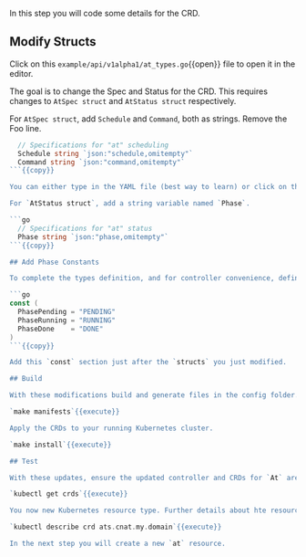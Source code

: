 In this step you will code some details for the CRD.

## Modify Structs

Click on this `example/api/v1alpha1/at_types.go`{{open}} file to open it in the editor. 

The goal is to change the Spec and Status for the CRD. This requires changes to `AtSpec struct` and `AtStatus struct` respectively.

For `AtSpec struct`, add `Schedule` and `Command`, both as strings. Remove the Foo line.

```go
  // Specifications for "at" scheduling
  Schedule string `json:"schedule,omitempty"`
  Command string `json:"command,omitempty"`
```{{copy}}

You can either type in the YAML file (best way to learn) or click on the `Copy to Clipboard` icon that follows the text to and paste it into the editor. Any changes are saved automatically.

For `AtStatus struct`, add a string variable named `Phase`.

```go
  // Specifications for "at" status
  Phase string `json:"phase,omitempty"`
```{{copy}}

## Add Phase Constants

To complete the types definition, and for controller convenience, define the following phases in the same `example/api/v1alpha1/at_types.go`{{open}} file.

```go
const (
  PhasePending = "PENDING"
  PhaseRunning = "RUNNING"
  PhaseDone    = "DONE"
)
```{{copy}}

Add this `const` section just after the `structs` you just modified.

## Build

With these modifications build and generate files in the config folder.

`make manifests`{{execute}}

Apply the CRDs to your running Kubernetes cluster.

`make install`{{execute}}

## Test

With these updates, ensure the updated controller and CRDs for `At` are installed.

`kubectl get crds`{{execute}}

You now new Kubernetes resource type. Further details about hte resource can also be explored.

`kubectl describe crd ats.cnat.my.domain`{{execute}}

In the next step you will create a new `at` resource.
